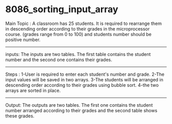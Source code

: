 # 8086_sorting_input_array

Main Topic : 
A classroom has 25 students. It is required to rearrange them in descending order according 
to their grades in the microprocessor course. (grades range from 0 to 100)
and students number should be positive number.

*************************************************************
inputs: 
The inputs are two tables. The first table contains the student number and the second one 
contains their grades.

***************************************************************
Steps : 
 1-User is required to enter each student's number and grade.
 2-The input values will be saved in two arrays. 
 3-The students will be arranged in descending order according to their grades using bubble sort.
 4-the two arrays are sorted in place.
 
 ************************************************************
Output: 
The outputs are two tables. The first one contains the student number arranged according to 
their grades and the second table shows these grades.
